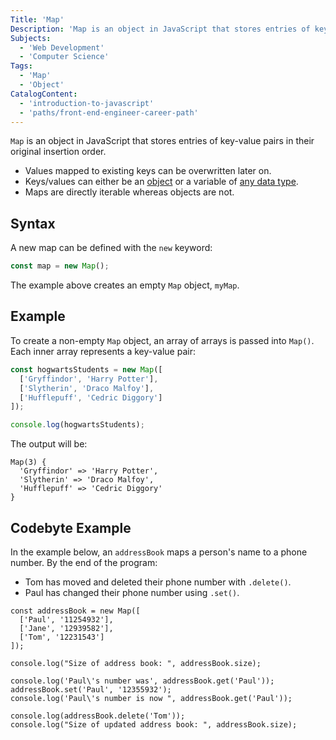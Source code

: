 ```yaml
---
Title: 'Map'
Description: 'Map is an object in JavaScript that stores entries of key-value pairs and their original insertion order.'
Subjects:
  - 'Web Development'
  - 'Computer Science'
Tags:
  - 'Map'
  - 'Object'
CatalogContent:
  - 'introduction-to-javascript'
  - 'paths/front-end-engineer-career-path'
---
```


`Map` is an object in JavaScript that stores entries of key-value pairs in their original insertion order. 

- Values mapped to existing keys can be overwritten later on.
- Keys/values can either be an [object](https://www.codecademy.com/resources/docs/javascript/objects) or a variable of [any data type](https://www.codecademy.com/resources/docs/javascript/data-types).
- Maps are directly iterable whereas objects are not.

## Syntax

A new map can be defined with the `new` keyword:

```js
const map = new Map();
```

The example above creates an empty `Map` object, `myMap`.

## Example

To create a non-empty `Map` object, an array of arrays is passed into `Map()`. Each inner array represents a key-value pair:

```js
const hogwartsStudents = new Map([
  ['Gryffindor', 'Harry Potter'],
  ['Slytherin', 'Draco Malfoy'],
  ['Hufflepuff', 'Cedric Diggory']
]);

console.log(hogwartsStudents);
```

The output will be: 

```
Map(3) {
  'Gryffindor' => 'Harry Potter',
  'Slytherin' => 'Draco Malfoy',
  'Hufflepuff' => 'Cedric Diggory'
}
```

## Codebyte Example

In the example below, an `addressBook` maps a person's name to a phone number. By the end of the program:

- Tom has moved and deleted their phone number with `.delete()`.
- Paul has changed their phone number using `.set()`.

```codebyte/js
const addressBook = new Map([
  ['Paul', '11254932'],
  ['Jane', '12939582'],
  ['Tom', '12231543']
]);

console.log("Size of address book: ", addressBook.size);

console.log('Paul\'s number was', addressBook.get('Paul'));
addressBook.set('Paul', '12355932');
console.log('Paul\'s number is now ", addressBook.get('Paul'));

console.log(addressBook.delete('Tom'));
console.log("Size of updated address book: ", addressBook.size);
```
